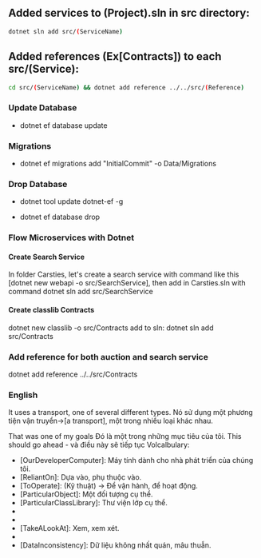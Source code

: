 ## Added services to (Project).sln in src directory:

```bash
dotnet sln add src/(ServiceName)
```

## Added references (Ex[Contracts]) to each src/(Service):

```bash
cd src/(ServiceName) && dotnet add reference ../../src/(Reference)
```

### Update Database

-   dotnet ef database update

### Migrations

-   dotnet ef migrations add "InitialCommit" -o Data/Migrations

### Drop Database

-   dotnet tool update dotnet-ef -g

-   dotnet ef database drop

### Flow Microservices with Dotnet

#### Create Search Service

In folder Carsties, let's create a search service with command like this [dotnet new webapi -o src/SearchService], then add in Carsties.sln with command dotnet sln add src/SearchService

#### Create classlib Contracts

dotnet new classlib -o src/Contracts add to sln: dotnet sln add src/Contracts

### Add reference for both auction and search service

dotnet add reference ../../src/Contracts

### English

It uses a transport, one of several different types. Nó sử dụng một phương tiện vận truyển->[a transport], một trong nhiều loại khác nhau.

That was one of my goals Đó là một trong những mục tiêu của tôi. This should go ahead - và điều này sẽ tiếp tục Volcalbulary:

-   [OurDeveloperComputer]: Máy tính dành cho nhà phát triển của chúng tôi.
-   [ReliantOn]: Dựa vào, phụ thuộc vào.
-   [ToOperate]: (Kỹ thuật) -> Để vận hành, để hoạt động.
-   [ParticularObject]: Một đối tượng cụ thể.
-   [ParticularClassLibrary]: Thư viện lớp cụ thể.
-   [Conventionally]: .
-   [Namespace]: .
-   [TakeALookAt]: Xem, xem xét.
-   [TakeALook]: Nhìn.
-   [DataInconsistency]: Dữ liệu không nhất quán, mâu thuẫn.
